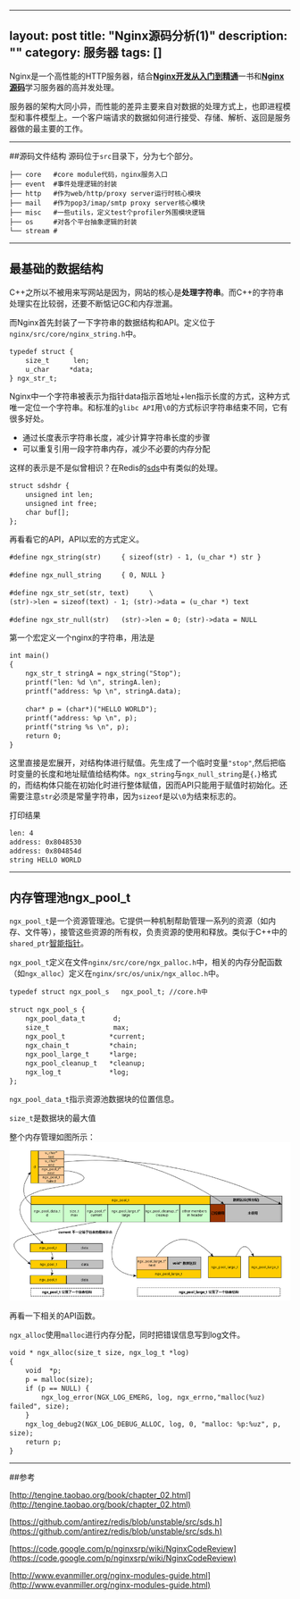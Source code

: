 
---
layout: post
title: "Nginx源码分析(1)"
description: ""
category: 服务器
tags: []
---

Nginx是一个高性能的HTTP服务器，结合[**Nginx开发从入门到精通**](http://tengine.taobao.org/book/)一书和[**Nginx源码**](https://github.com/nginx/nginx)学习服务器的高并发处理。

服务器的架构大同小异，而性能的差异主要来自对数据的处理方式上，也即进程模型和事件模型上。一个客户端请求的数据如何进行接受、存储、解析、返回是服务器做的最主要的工作。

-----------------------------------

##源码文件结构
源码位于`src`目录下，分为七个部分。

```
├── core   #core module代码，nginx服务入口   
├── event  #事件处理逻辑的封装
├── http   #作为web/http/proxy server运行时核心模块
├── mail   #作为pop3/imap/smtp proxy server核心模块
├── misc   #一些utils，定义test个profiler外围模块逻辑
├── os     #对各个平台抽象逻辑的封装
└── stream #  
```

------------------------------------

## 最基础的数据结构
C++之所以不被用来写网站是因为，网站的核心是**处理字符串**。而C++的字符串处理实在比较弱，还要不断惦记GC和内存泄漏。

而Nginx首先封装了一下字符串的数据结构和API。定义位于`nginx/src/core/nginx_string.h`中。

```
typedef struct {
    size_t      len;
    u_char     *data;
} ngx_str_t;
```
Nginx中一个字符串被表示为指针data指示首地址+len指示长度的方式，这种方式唯一定位一个字符串。和标准的`glibc API`用`\0`的方式标识字符串结束不同，它有很多好处。

* 通过长度表示字符串长度，减少计算字符串长度的步骤
* 可以重复引用一段字符串内存，减少不必要的内存分配

这样的表示是不是似曾相识？在Redis的[sds](https://github.com/antirez/redis/blob/unstable/src/sds.h)中有类似的处理。

```
struct sdshdr {
    unsigned int len;
    unsigned int free;
    char buf[];
};
```

再看看它的API，API以宏的方式定义。

```
#define ngx_string(str)     { sizeof(str) - 1, (u_char *) str }

#define ngx_null_string     { 0, NULL }

#define ngx_str_set(str, text)     \
(str)->len = sizeof(text) - 1; (str)->data = (u_char *) text

#define ngx_str_null(str)   (str)->len = 0; (str)->data = NULL

```
第一个宏定义一个nginx的字符串，用法是

```
int main()
{
    ngx_str_t stringA = ngx_string("Stop");
    printf("len: %d \n", stringA.len);
    printf("address: %p \n", stringA.data);

    char* p = (char*)("HELLO WORLD");
    printf("address: %p \n", p);
    printf("string %s \n", p);
    return 0; 
}
```

这里直接是宏展开，对结构体进行赋值。先生成了一个临时变量`"stop"`,然后把临时变量的长度和地址赋值给结构体。`ngx_string`与`ngx_null_string`是`{，}`格式的，而结构体只能在初始化时进行整体赋值，因而API只能用于赋值时初始化。还需要注意`str`必须是常量字符串，因为`sizeof`是以`\0`为结束标志的。

打印结果

```
len: 4 
address: 0x8048530 
address: 0x804854d 
string HELLO WORLD
```

---------------------------------------------------

## 内存管理池ngx_pool_t

`ngx_pool_t`是一个资源管理池。它提供一种机制帮助管理一系列的资源（如内存、文件等），接管这些资源的所有权，负责资源的使用和释放。类似于C++中的`shared_ptr`[智能指针](http://tuzhii.com/2015/04/02/shared_ptr/)。

`ngx_pool_t`定义在文件`nginx/src/core/ngx_palloc.h`中，相关的内存分配函数（如`ngx_alloc`）定义在`nginx/src/os/unix/ngx_alloc.h`中。

```
typedef struct ngx_pool_s   ngx_pool_t; //core.h中

struct ngx_pool_s {
    ngx_pool_data_t       d;
    size_t                max;
    ngx_pool_t           *current;
    ngx_chain_t          *chain;
    ngx_pool_large_t     *large;
    ngx_pool_cleanup_t   *cleanup;
    ngx_log_t            *log;
};
```

`ngx_pool_data_t`指示资源池数据块的位置信息。

`size_t`是数据块的最大值

整个内存管理如图所示：
![图片](/assets/images/nginx-1-1.png)

再看一下相关的API函数。

`ngx_alloc`使用`malloc`进行内存分配，同时把错误信息写到log文件。
```
void * ngx_alloc(size_t size, ngx_log_t *log)
{
    void  *p;
    p = malloc(size);
    if (p == NULL) {
        ngx_log_error(NGX_LOG_EMERG, log, ngx_errno,"malloc(%uz) failed", size);
    }
    ngx_log_debug2(NGX_LOG_DEBUG_ALLOC, log, 0, "malloc: %p:%uz", p, size);
    return p;
}
```

-------------------------------------------------------

##参考

[http://tengine.taobao.org/book/chapter_02.html](http://tengine.taobao.org/book/chapter_02.html)

[https://github.com/antirez/redis/blob/unstable/src/sds.h](https://github.com/antirez/redis/blob/unstable/src/sds.h)

[https://code.google.com/p/nginxsrp/wiki/NginxCodeReview](https://code.google.com/p/nginxsrp/wiki/NginxCodeReview)

[http://www.evanmiller.org/nginx-modules-guide.html](http://www.evanmiller.org/nginx-modules-guide.html)




